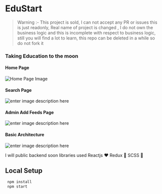 # EduStart 
> Warning :- This project is sold, I can not accept any PR or issues this is just readonly, Real name of project is changed , I do not own the business logic and this is incomplete with respect to business logic, still you will find a lot to learn, this repo can be deleted in a while so do not fork it

### Taking Education to the moon
#### Home Page
![Home Page Image](https://i.ibb.co/nLbnpNN/Screenshot-from-2021-06-12-17-54-49.png)
#### Search Page
![enter image description here](https://i.ibb.co/sjgsVT9/Screenshot-from-2021-06-13-15-41-04.png)

#### Admin Add Feeds Page
![enter image description here](https://i.ibb.co/LS8V4TK/Screenshot-from-2021-06-13-16-18-36.png)

####  Basic Architecture
![enter image description here](https://i.ibb.co/ZM3qgy1/Edustart-Architecture.png)

I will public backend soon
libraries used
Reactjs :heart:
Redux :blue_heart:
SCSS :purple_heart:

## Local Setup 
```cmd
 npm install
 npm start 
```
